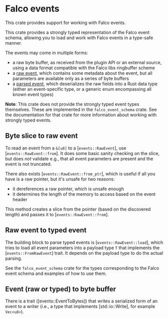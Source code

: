 # Falco events

This crate provides support for working with Falco events.

This crate provides a strongly typed representation of the Falco event schema, allowing you to
load and work with Falco events in a type-safe manner.

The events may come in multiple forms:

- a raw byte buffer, as received from the plugin API or an external source, using a data
  format compatible with the Falco libs ringbuffer scheme
- a [raw event](events::RawEvent), which contains some metadata about the event, but all
  parameters are available only as a series of byte buffers
- a [parsed event](events::Event), which deserializes the raw fields into a Rust data type
  (either an event-specific type, or a generic enum encompassing all known event types)

**Note**: This crate does not provide the strongly typed event types themselves. These are implemented in the
`falco_event_schema` crate. See the documentation for that crate for more information about working with
strongly typed events.

## Byte slice to raw event

To read an event from a `&[u8]` to a [`events::RawEvent`], use [`events::RawEvent::from`].
It does some basic sanity checking on the slice, but does *not* validate e.g., that all event
parameters are present and the event is not truncated.

There also exists [`events::RawEvent::from_ptr`], which is useful if all you have is a raw pointer,
but it's unsafe for two reasons:

- it dereferences a raw pointer, which is unsafe enough
- it determines the length of the memory to access based on the event header

This method creates a slice from the pointer (based on the discovered length) and passes it
to [`events::RawEvent::from`].

## Raw event to typed event

The building block to parse typed events is [`events::RawEvent::load`], which tries to load all event
parameters into a payload type `T` that implements the [`events::FromRawEvent`] trait. It depends on the payload
type to do the actual parsing.

See the `falco_event_schema` crate for the types corresponding to the Falco event schema and examples of how to use
them.

## Event (raw or typed) to byte buffer

There is a trait ([events::EventToBytes]) that writes a serialized form of an event to a writer
(i.e., a type that implements [std::io::Write], for example `Vec<u8>`).
